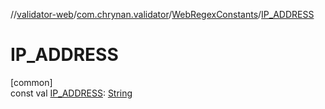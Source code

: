 //[validator-web](../../../index.md)/[com.chrynan.validator](../index.md)/[WebRegexConstants](index.md)/[IP_ADDRESS](-i-p_-a-d-d-r-e-s-s.md)

# IP_ADDRESS

[common]\
const val [IP_ADDRESS](-i-p_-a-d-d-r-e-s-s.md): [String](https://kotlinlang.org/api/latest/jvm/stdlib/kotlin/-string/index.html)
